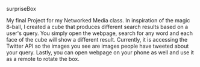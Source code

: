 surpriseBox

My final Project for my Networked Media class. In inspiration of the magic 8-ball, I created a cube that produces different search results based on a user's query. You simply open the webpage, search for any word and each face of the cube will show a different result. Currently, it is accessing the Twitter API so the images you see are images people have tweeted about your query. Lastly, you can open webpage on your phone as well and use it as a remote to rotate the box.  
